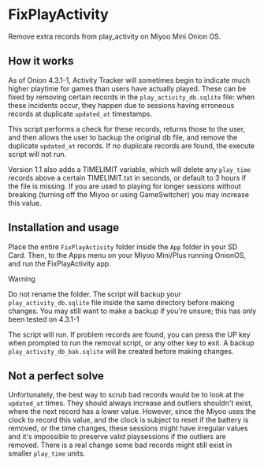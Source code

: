 # FixPlayActivity
Remove extra records from play_activity on Miyoo Mini Onion OS.

## How it works
As of Onion 4.3.1-1, Activity Tracker will sometimes begin to indicate much higher playtime for games than users have actually played.  These can be fixed by removing certain records in the `play_activity_db.sqlite` file:  when these incidents occur, they happen due to sessions having erroneous records at duplicate `updated_at` timestamps.

This script performs a check for these records, returns those to the user, and then allows the user to backup the original db file, and remove the duplicate `updated_at` records.  If no duplicate records are found, the execute script will not run.

Version 1.1 also adds a TIMELIMIT variable, which will delete any `play_time` records above a certain TIMELIMIT.txt in seconds, or default to 3 hours if the file is missing.  If you are used to playing for longer sessions without breaking (turning off the Miyoo or using GameSwitcher) you may increase this value.

## Installation and usage

Place the entire `FixPlayActivity` folder inside the `App` folder in your SD Card.  Then, to the Apps menu on your Miyoo Mini/Plus running OnionOS, and run the FixPlayActivity app.

> [!WARNING]
> Do not rename the folder.
> The script will backup your `play_activity_db.sqlite` file inside the same directory before making changes.  You may still want to make a backup if you're unsure; this has only been tested on 4.3.1-1

The script will run.  If problem records are found, you can press the UP key when prompted to run the removal script, or any other key to exit.  A backup `play_activity_db_bak.sqlite` will be created before making changes.

## Not a perfect solve

Unfortunately, the best way to scrub bad records would be to look at the `updated_at` times.  They should always increase and outliers shouldn't exist, where the next record has a lower value.  However, since the Miyoo uses the clock to record this value, and the clock is subject to reset if the battery is removed, or the time changes, these sessions might have irregular values and it's impossible to preserve valid playsessions if the outliers are removed.  There is a real change some bad records might still exist in smaller `play_time` units.
